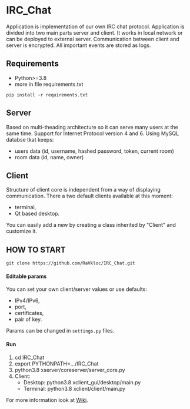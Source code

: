# IRC_Chat
Application is implementation of our own IRC chat protocol. Application is divided into two main parts server and client. It works in local network or can be deployed to external server.
Communication between client and server is encrypted. All important events are stored as logs.


## Requirements
- Python>=3.8
- more in file requirements.txt

`pip install -r requirements.txt`


## Server
Based on multi-theading architecture so it can serve many users at the same time.
Support for Internet Protocol version 4 and 6. Using MySQL databse tkat keeps:
- users data (id, username, hashed password, token, current room)
- room data (id, name, owner) 


## Client
Structure of client core is independent from a way of displaying communication. 
There a two default clients available at this moment:
- terminal,
- Qt based desktop.

You can easily add a new by creating a class inherited by "Client" and customize it.

## HOW TO START
`git clone https://github.com/RaVkloc/IRC_Chat.git`

#### Editable params
You can set your own client/server values or use defaults:
- IPv4/IPv6,
- port,
- certificates,
- pair of key.

Params can be changed in `settings.py` files.

#### Run
1. cd IRC_Chat
2. export PYTHONPATH=.../IRC_Chat
3. python3.8 xserver/coreserver/server_core.py
4. Client:
   - Desktop: python3.8  xclient_gui/desktop/main.py 
   - Terminal: python3.8 xclient/client/main.py
 
 
 For more information look at [Wiki](https://github.com/RaVkloc/IRC_Chat/wiki).
